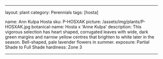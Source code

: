 ---

layout: plant
category: Perennials
tags: [hosta]

name: Ann Kulpa	Hosta
sku: P-HOSXAK
picture: /assets/img/plants/P-HOSXAK.jpg
botanical-name: Hosta x 'Anne Kulpa'
description: This vigorous selection has heart shaped, corrugated leaves with wide, dark green margins and narrow yellow centres that brighten to white later in the season. Bell-shaped, pale lavender flowers in summer.
exposure: Partial Shade to Full Shade
hardiness: Zone 3

---